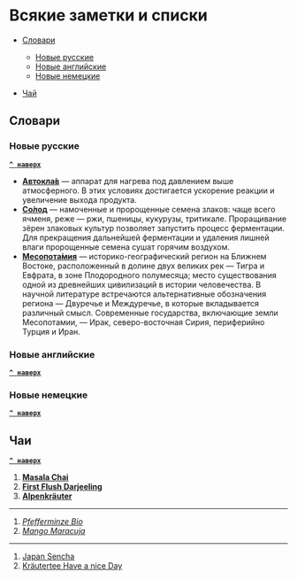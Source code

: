 # Всякие заметки и списки
* [Словари](#Словари)
  * [Новые русские](#Новые-русские)
  * [Новые английские](#Новые-английские)
  * [Новые немецкие](#Новые-немецкие)
  
* [Чай](#Чаи)

## Словари
### Новые русские
**[`^ наверх`](#)**
* [**Автокла́в**](https://ru.wikipedia.org/wiki/%D0%90%D0%B2%D1%82%D0%BE%D0%BA%D0%BB%D0%B0%D0%B2) — аппарат для нагрева под давлением выше атмосферного. В этих условиях достигается ускорение реакции и увеличение выхода продукта.
* [**Со́лод**](https://ru.wikipedia.org/wiki/%D0%A1%D0%BE%D0%BB%D0%BE%D0%B4) — намоченные и пророщенные семена злаков: чаще всего ячменя, реже — ржи, пшеницы, кукурузы, тритикале. Проращивание зёрен злаковых культур позволяет запустить процесс ферментации. Для прекращения дальнейшей ферментации и удаления лишней влаги пророщенные семена сушат горячим воздухом.
* [**Месопота́мия**](https://ru.wikipedia.org/wiki/%D0%9C%D0%B5%D1%81%D0%BE%D0%BF%D0%BE%D1%82%D0%B0%D0%BC%D0%B8%D1%8F) — историко-географический регион на Ближнем Востоке, расположенный в долине двух великих рек — Тигра и Евфрата, в зоне Плодородного полумесяца; место существования одной из древнейших цивилизаций в истории человечества. В научной литературе встречаются альтернативные обозначения региона — Двуречье и Междуречье, в которые вкладывается различный смысл. Современные государства, включающие земли Месопотамии, — Ирак, северо-восточная Сирия, периферийно Турция и Иран.

### Новые английские
**[`^ наверх`](#)**

### Новые немецкие
**[`^ наверх`](#)**

## Чаи
**[`^ наверх`](#)**
1. [**Masala Chai**](http://www.dallmayr-versand.de/epages/Dallmayr.sf/de_DE/?ObjectPath=/Shops/Dallmayr/Products/115139)
2. [**First Flush Darjeeling**](http://www.dallmayr-versand.de/epages/Dallmayr.sf/de_DE/?ObjectPath=/Shops/Dallmayr/Products/115081)
3. [**Alpenkräuter**](http://www.dallmayr-versand.de/epages/Dallmayr.sf/de_DE/?ObjectPath=/Shops/Dallmayr/Products/115109)
---
1. [*Pfefferminze Bio*](http://www.dallmayr-versand.de/epages/Dallmayr.sf/de_DE/?ObjectPath=/Shops/Dallmayr/Products/115088)
2. [*Mango Maracuja*](https://www.dallmayr.com/de/tee/)
---
1. [Japan Sencha](http://www.dallmayr-versand.de/epages/Dallmayr.sf/de_DE/?ObjectPath=/Shops/Dallmayr/Products/6146)
2. [Kräutertee Have a nice Day](https://www.dallmayr.com/de/tee/)
